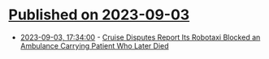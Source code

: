 # [Published on 2023-09-03](index.md)

* [2023-09-03, 17:34:00](https://tech.slashdot.org/story/23/09/03/1722242/cruise-disputes-report-its-robotaxi-blocked-an-ambulance-carrying-patient-who-later-died?utm_source=rss1.0mainlinkanon&utm_medium=feed) - [Cruise Disputes Report Its Robotaxi Blocked an Ambulance Carrying Patient Who Later Died](https://tech.slashdot.org/story/23/09/03/1722242/cruise-disputes-report-its-robotaxi-blocked-an-ambulance-carrying-patient-who-later-died?utm_source=rss1.0mainlinkanon&utm_medium=feed)
